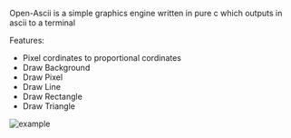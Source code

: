 Open-Ascii is a simple graphics engine written in pure c which outputs in ascii to a terminal

Features:
- Pixel cordinates to proportional cordinates
- Draw Background
- Draw Pixel
- Draw Line
- Draw Rectangle
- Draw Triangle

![example](https://user-images.githubusercontent.com/60180879/140050710-ef4ef89f-4708-4014-8540-a041375087da.png)
